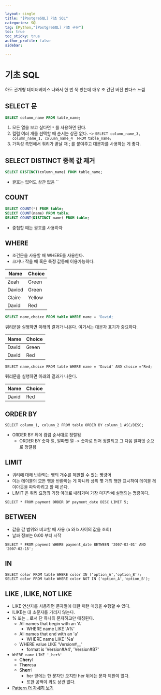 ```yaml
---

layout: single
title: "[PostgreSQL] 기초 SQL"
categories: SQL
tag: [Python,"[PostgreSQL] 기초 구문"]
toc: true
toc_sticky: true
author_profile: false
sidebar:

---
```

# 기초 SQL

하도 관계형 데이터베이스 나와서 한 번 쭉 봤는데
매우 초 간단 버전 판다스 느낌

## SELECT 문

```SQL
SELECT column_name FROM table_name;
```
1. 모든 열을 보고 싶다면 `*` 를 사용하면 된다.
2. 컬럼 여러 개를 선택할 때 순서는 상관 없다.  -> `SELECT column_name_3, column_name_1, column_name_4  FROM table_name;`
3. 가독성 측면에서 쿼리가 끝날 때 ; 를 붙여주고 대문자를 사용하는 게 좋다.


## SELECT DISTINCT 중복 값 제거
```sql
SELECT DISTINCT(column_name) FROM table_name;
```
- 괄호는 없어도 상관 없음
``

## COUNT
```sql
SELECT COUNT(*) FROM table;
SELECT COUNT(name) FROM table;
SELECT COUNT(DISTINCT name) FROM table;
```
- 중첩할 때는 괄호를 사용하자

## WHERE
- 조건문을 사용할 때 WHERE를 사용한다.
- 크거나 작을 때 혹은 특정 값등에 이용가능하다.

| Name   | Choice |
| ------ | ------ |
| Zeah   | Green  |
| Davicd | Green  |
| Claire | Yellow |
| David  | Red    |


```sql
SELECT name,choice FROM table WHERE name = 'David;
```

쿼리문을 실행하면 아래의 결과가 나온다.
여기서는 대문자 표기가 중요하다.

| Name  | Choice |
| ----- | ------ |
| David | Green  |
| David | Red    |


```postgresql
SELECT name,choice FROM table WHERE name = 'David' AND choice ='Red;
```

쿼리문을 실행하면 아래의 결과가 나온다.

| Name  | Choice |
| ----- | ------ |
| David | Red    |

## ORDER BY
```postgresql
SELECT column_1, column_2 FROM table ORDER BY column_1 ASC/DESC;
```
- ORDER BY 뒤에 컴럼 순서대로 정렬됨 
	- ORDER BY 숫자 열, 알파벳 열 -> 숫자로 먼저 정렬되고 그 다음 알파벳 순으로 정렬됨

## LIMIT
- 쿼리에 대해 반환되는 행의 개수를 제한할 수 있는 명령어
- 이는 테이블의 모든 행을 반환하는 게 아니라 상위 몇 개의 행만 표시하여 테이블 레이아웃을 파악하려고 할 때 쓴다.
- LIMIT 은 쿼리 요청의 가장 아래로 내려가며 가장 마지막에 실행되는 명령이다.

```postgresql
SELECT * FROM payment ORDER BY payment_date DESC LIMIT 5;
```

## BETWEEN
- 값을 값 범위와 비교할 때 사용 (a 와 b 사이의 값을 조회)
- 날짜 정보는 0:00 부터 시작
```postgresql
SELECT * FROM payment WHERE payment_date BETWEEN '2007-02-01' AND '2007-02-15';
```

## IN
```postgresql
SELECT color FROM table WHERE color IN ('option_A','option_B');
SELECT color FROM table WHERE color NOT IN ('option_A','option_B');
```

## LIKE , ILIKE, NOT LIKE
- LIKE 연산자를 사용하면 문자열에 대한 패턴 매칭을 수행할 수 있다.
- ILIKE는 대 소문자를 가리지 않는다.
- % 또는 _ 로서 단 하나의 문자하고만 매칭된다.
	- All names that begin with an 'A'
		- WHERE name LIKE 'A%'
	- All names that end with an 'a'
		- WHERE name LIKE '%a'
	- WHERE value LIKE 'Version#__'
		- format is 'Version#A4', 'Version#B7'
- `WHERE name LIKE '_her%'`
	- C**her**yl
	- T**her**esa
	- S**her**ri
		- her 앞에는 한 문자만 오지만 her 뒤에는 문자 제한이 없다.
		- 또한 공백이 와도 상관 없다.
- [Pattern 더 자세히 보기](https://www.postgresql.org/docs/15/functions-matching.html)





